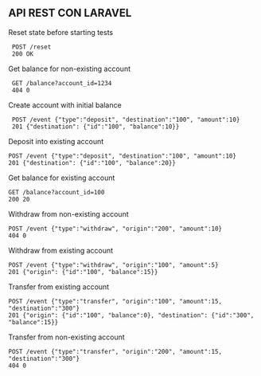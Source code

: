 ## API REST CON LARAVEL

Reset state before starting tests
```
 POST /reset
 200 OK
```
Get balance for non-existing account
```
 GET /balance?account_id=1234
 404 0
```

Create account with initial balance
```
 POST /event {"type":"deposit", "destination":"100", "amount":10}
 201 {"destination": {"id":"100", "balance":10}}
```

Deposit into existing account
 ```
 POST /event {"type":"deposit", "destination":"100", "amount":10}
 201 {"destination": {"id":"100", "balance":20}}
```

Get balance for existing account
 ```
 GET /balance?account_id=100
 200 20
 ```
Withdraw from non-existing account
 ```
 POST /event {"type":"withdraw", "origin":"200", "amount":10}
 404 0
 ```
  Withdraw from existing account
 ```
 POST /event {"type":"withdraw", "origin":"100", "amount":5}
 201 {"origin": {"id":"100", "balance":15}}
 ```
  Transfer from existing account
 ```
 POST /event {"type":"transfer", "origin":"100", "amount":15, "destination":"300"}
 201 {"origin": {"id":"100", "balance":0}, "destination": {"id":"300", "balance":15}}
 ```
Transfer from non-existing account
 ```
 POST /event {"type":"transfer", "origin":"200", "amount":15, "destination":"300"}
 404 0
 ```

